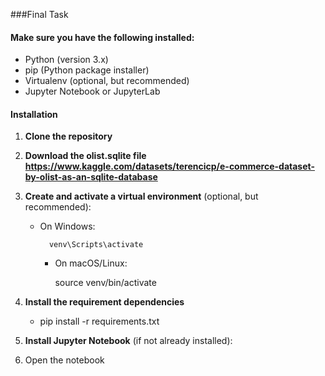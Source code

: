 ###Final Task

#### Make sure you have the following installed:

- Python (version 3.x)
- pip (Python package installer)
- Virtualenv (optional, but recommended)
- Jupyter Notebook or JupyterLab

#### Installation

 1. **Clone the repository** 

 2. **Download the olist.sqlite file https://www.kaggle.com/datasets/terencicp/e-commerce-dataset-by-olist-as-an-sqlite-database**
 
 3. **Create and activate a virtual environment** (optional, but recommended):
    - On Windows:
        
            venv\Scripts\activate
        

        - On macOS/Linux:
        
            source venv/bin/activate
        
4. **Install the requirement dependencies**
    - pip install -r requirements.txt

5. **Install Jupyter Notebook** (if not already installed):
6. Open the notebook
